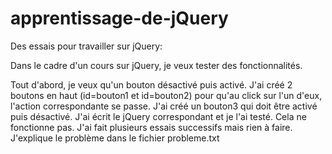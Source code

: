 # apprentissage-de-jQuery
Des essais pour travailler sur jQuery:

Dans le cadre d'un cours sur jQuery, je veux tester des fonctionnalités.

Tout d'abord, je veux qu'un bouton désactivé puis activé.
J'ai créé 2 boutons en haut (id=bouton1 et id=bouton2) pour qu'au click sur l'un d'eux, l'action correspondante se passe.
J'ai créé un bouton3 qui doit être activé puis désactivé.
J'ai écrit le jQuery correspondant et je l'ai testé. 
Cela ne fonctionne pas.
J'ai fait plusieurs essais successifs mais rien à faire.
J'explique le problème dans le fichier probleme.txt
